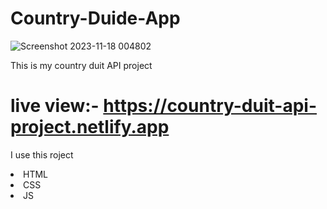 
# Country-Duide-App
![Screenshot 2023-11-18 004802](https://github.com/mahmudul7608/Country-Duide-App/assets/146390183/2fd43aa8-bccb-48e4-8830-9443099bbce4)


This is my country duit API project
# live view:- https://country-duit-api-project.netlify.app

I use this roject 
<li>HTML</li>
<li>CSS</li>
<li>JS</li>
